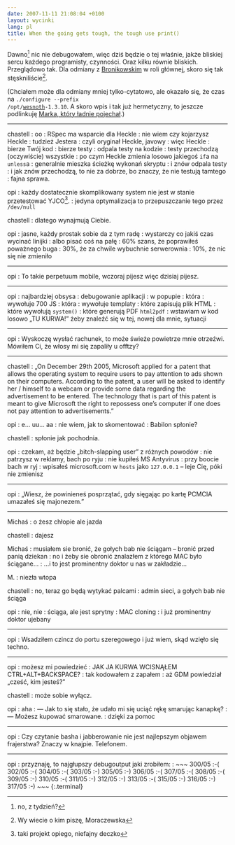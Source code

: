 ```yaml
---
date: 2007-11-11 21:08:04 +0100
layout: wycinki
lang: pl
title: When the going gets tough, the tough use print()
---
```


Dawno[^1] nic nie debugowałem, więc dziś będzie o tej właśnie, jakże bliskiej sercu każdego programisty, czynności. Oraz kilku równie bliskich. Przeglądowo tak. Dla odmiany z [Bronikowskim](http://bronikowski.com/ 'geekin’ skank') w roli głównej, skoro się tak stęskniliście[^2].

(Chciałem może dla odmiany mniej tylko-cytatowo, ale okazało się, że czas na <code>./configure --prefix /opt/<a href='http://wesnoth.org/' title='tam, gdzie rosną niziołki'>wesnoth</a>-1.3.10</code>. A skoro wpis i tak już hermetyczny, to jeszcze podlinkuję [Marka, który ładnie pojechał](http://diveintomark.org/archives/2007/11/11/installing-mysql-on-ubuntu 'Installing MySQL on Ubuntu').)

---

chastell
: oo
: RSpec ma wsparcie dla Heckle
: nie wiem czy kojarzysz Heckle
: tudzież Jestera
: czyli oryginał Heckle, javowy
: więc Heckle
: bierze Twój kod
: bierze testy
: odpala testy na kodzie
: testy przechodzą (oczywiście) wszystkie
: po czym Heckle zmienia losowo jakiegoś `if`a na `unless`a
: generalnie mieszka ścieżkę wykonań skryptu
: i znów odpala testy
: i jak znów przechodzą, to nie za dobrze, bo znaczy, że nie testują tamtego
: fajna sprawa.

opi
: każdy dostatecznie skomplikowany system nie jest w stanie przetestować YJCO[^3].
: jedyna optymalizacja to przepuszczanie tego przez `/dev/null`

chastell
: dlatego wynajmują Ciebie.

opi
: jasne, każdy prostak sobie da z tym radę
: wystarczy co jakiś czas wycinać linijki
: albo pisać coś na pałę
: 60% szans, że poprawiłeś poważnego buga
: 30%, że za chwile wybuchnie serwerownia
: 10%, że nic się nie zmieniło

---

opi
: To takie perpetuum mobile, wczoraj pijesz więc dzisiaj pijesz.

---

opi
: najbardziej obsysa
: debugowanie aplikacji
: w popupie
: która
: wywołuje 700 JS
: która
: wywołuje templaty
: które zapisują plik HTML
: które wywołują `system()`
: które generują PDF `html2pdf`
: wstawiam w kod losowo „TU KURWA!” żeby znaleźć się w tej, nowej dla mnie, sytuacji

---

opi
: Wyskoczę wysłać rachunek, to może świeże powietrze mnie otrzeźwi. Mówiłem Ci, że włosy mi się zapaliły u offtzy?

---

chastell
: „On December 29th 2005, Microsoft applied for a patent that allows the operating system to require users to pay attention to ads shown on their computers. According to the patent, a user will be asked to identify her / himself to a webcam or provide some data regarding the advertisement to be entered. The technology that is part of this patent is meant to give Microsoft the right to repossess one’s computer if one does not pay attention to advertisements.”

opi
: e… uu… aa
: nie wiem, jak to skomentować
: Babilon spłonie?

chastell
: spłonie jak pochodnia.

opi
: czekam, aż będzie „bitch-slapping user” z różnych powodów
: nie patrzysz w reklamy, bach po ryju
: nie kupiłeś MS Antyvirus
: przy boocie bach w ryj
: wpisałeś microsoft.com w `hosts` jako `127.0.0.1` – leje Cię, póki nie zmienisz

---

opi
: „Wiesz, że powinieneś posprzątać, gdy sięgając po kartę PCMCIA umazałeś się majonezem.”

---

Michaś
: o żesz chłopie ale jazda

chastell
: dajesz

Michaś
: musiałem sie bronić, że gołych bab nie ściągam – bronić przed panią dziekan
: no i żeby sie obronić znalazłem z którego MAC było ściągane…
: …i to jest prominentny doktor u nas w zakładzie…

M.
: niezła wtopa

chastell
: no, teraz go będą wytykać palcami
: admin sieci, a gołych bab nie ściąga

opi
: nie, nie
: ściąga, ale jest sprytny
: MAC cloning
: i już prominentny doktor ujebany

---

opi
: Wsadziłem czincz do portu szeregowego i już wiem, skąd wzięło się techno.

---

opi
: możesz mi powiedzieć
: JAK JA KURWA WCISNĄŁEM CTRL+ALT+BACKSPACE?
: tak kodowałem z zapałem
: aż GDM powiedział „cześć, kim jesteś?”

chastell
: może sobie wyłącz.

opi
: aha
: — Jak to się stało, że udało mi się uciąć rękę smarując kanapkę?
: — Możesz kupować smarowane.
: dzięki za pomoc

---

opi
: Czy czytanie basha i jabberowanie nie jest najlepszym objawem frajerstwa? Znaczy w knajpie. Telefonem.

---

opi
: przyznaję, to najgłupszy debugoutput jaki zrobiłem:
: 
    ~~~
    300/05  :-(
    302/05  :-(
    304/05  :-(
    303/05  :-)
    305/05  :-)
    306/05  :-(
    307/05  :-(
    308/05  :-(
    309/05  :-)
    310/05  :-(
    311/05  :-)
    312/05  :-)
    313/05  :-(
    315/05  :-)
    316/05  :-)
    317/05  :-)
    ~~~
    {:.terminal}

[^1]: no, z tydzień?
[^2]: Wy wiecie o kim piszę, Moraczewska
[^3]: taki projekt opiego, niefajny deczko
